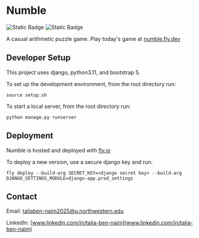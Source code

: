 # Numble

![Static Badge](https://img.shields.io/badge/python-3.11-blue?logo=python)
![Static Badge](https://img.shields.io/badge/pre--commit-enabled-orange?logo=pre-commit)

A casual arithmetic puzzle game. Play today's game at [numble.fly.dev](https://numble.fly.dev/)

## Developer Setup
This project uses django, python3.11, and bootstrap 5.

To set up the development environment, from the root directory run:
```
source setup.sh
```

To start a local server, from the root directory run:
```
python manage.py runserver
```


## Deployment
Numble is hosted and deployed with [fly.io](https://fly.io/)

To deploy a new version, use a secure django key and run:
```
fly deploy --build-arg SECRET_KEY=<django secret key> --build-arg DJANGO_SETTINGS_MODULE=django-app.prod_settings
```


## Contact
Email: taliaben-naim2025@u.northwestern.edu

LinkedIn: [www.linkedin.com/in/talia-ben-naim](www.linkedin.com/in/talia-ben-naim)
